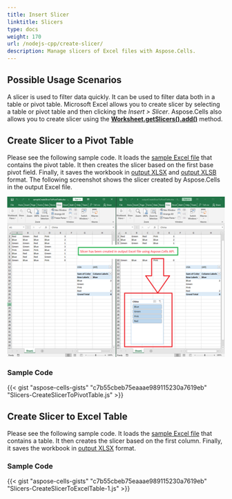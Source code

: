 ```yaml
---
title: Insert Slicer
linktitle: Slicers
type: docs
weight: 170
url: /nodejs-cpp/create-slicer/
description: Manage slicers of Excel files with Aspose.Cells.
---
```


## **Possible Usage Scenarios**

A slicer is used to filter data quickly. It can be used to filter data both in a table or pivot table. Microsoft Excel allows you to create slicer by selecting a table or pivot table and then clicking the *Insert > Slicer*. Aspose.Cells also allows you to create slicer using the [**Worksheet.getSlicers().add()**](https://reference.aspose.com/cells/nodejs-cpp/slicercollection/#add-pivottable-string-string-) method.

## **Create Slicer to a Pivot Table**

Please see the following sample code. It loads the [sample Excel file](67338470.xlsx) that contains the pivot table. It then creates the slicer based on the first base pivot field. Finally, it saves the workbook in [output XLSX](67338471.xlsx) and [output XLSB](67338472.xlsb) format. The following screenshot shows the slicer created by Aspose.Cells in the output Excel file.

![todo:image_alt_text](create-slicer-to-a-pivot-table_1.png)

### **Sample Code**

{{< gist "aspose-cells-gists" "c7b55cbeb75eaaae989115230a7619eb" "Slicers-CreateSlicerToPivotTable.js" >}}

## **Create Slicer to Excel Table**

Please see the following sample code. It loads the [sample Excel file](sampleCreateSlicerToExcelTable.xlsx) that contains a table. It then creates the slicer based on the first column. Finally, it saves the workbook in [output XLSX](outputCreateSlicerToExcelTable.xlsx) format.

### **Sample Code**

{{< gist "aspose-cells-gists" "c7b55cbeb75eaaae989115230a7619eb" "Slicers-CreateSlicerToExcelTable-1.js" >}}
